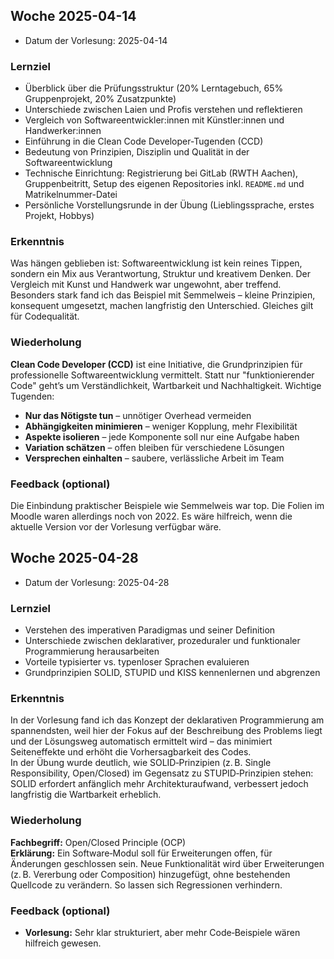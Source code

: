 ## Woche 2025-04-14
- Datum der Vorlesung: 2025-04-14

### Lernziel

- Überblick über die Prüfungsstruktur (20% Lerntagebuch, 65% Gruppenprojekt, 20% Zusatzpunkte)  
- Unterschiede zwischen Laien und Profis verstehen und reflektieren  
- Vergleich von Softwareentwickler:innen mit Künstler:innen und Handwerker:innen  
- Einführung in die Clean Code Developer-Tugenden (CCD)  
- Bedeutung von Prinzipien, Disziplin und Qualität in der Softwareentwicklung  
- Technische Einrichtung: Registrierung bei GitLab (RWTH Aachen), Gruppenbeitritt, Setup des eigenen Repositories inkl. `README.md` und Matrikelnummer-Datei  
- Persönliche Vorstellungsrunde in der Übung (Lieblingssprache, erstes Projekt, Hobbys)  

### Erkenntnis

Was hängen geblieben ist: Softwareentwicklung ist kein reines Tippen, sondern ein Mix aus Verantwortung, Struktur und kreativem Denken. Der Vergleich mit Kunst und Handwerk war ungewohnt, aber treffend. Besonders stark fand ich das Beispiel mit Semmelweis – kleine Prinzipien, konsequent umgesetzt, machen langfristig den Unterschied. Gleiches gilt für Codequalität.

### Wiederholung

**Clean Code Developer (CCD)** ist eine Initiative, die Grundprinzipien für professionelle Softwareentwicklung vermittelt. Statt nur "funktionierender Code" geht’s um Verständlichkeit, Wartbarkeit und Nachhaltigkeit. Wichtige Tugenden:  
- **Nur das Nötigste tun** – unnötiger Overhead vermeiden  
- **Abhängigkeiten minimieren** – weniger Kopplung, mehr Flexibilität  
- **Aspekte isolieren** – jede Komponente soll nur eine Aufgabe haben  
- **Variation schätzen** – offen bleiben für verschiedene Lösungen  
- **Versprechen einhalten** – saubere, verlässliche Arbeit im Team  

### Feedback (optional)

Die Einbindung praktischer Beispiele wie Semmelweis war top. Die Folien im Moodle waren allerdings noch von 2022. Es wäre hilfreich, wenn die aktuelle Version vor der Vorlesung verfügbar wäre.

## Woche 2025-04-28
- Datum der Vorlesung: 2025-04-28

### Lernziel

- Verstehen des imperativen Paradigmas und seiner Definition  
- Unterschiede zwischen deklarativer, prozeduraler und funktionaler Programmierung herausarbeiten  
- Vorteile typisierter vs. typenloser Sprachen evaluieren  
- Grundprinzipien SOLID, STUPID und KISS kennenlernen und abgrenzen

### Erkenntnis

In der Vorlesung fand ich das Konzept der deklarativen Programmierung am spannendsten, weil hier der Fokus auf der Beschreibung des Problems liegt und der Lösungsweg automatisch ermittelt wird – das minimiert Seiteneffekte und erhöht die Vorhersagbarkeit des Codes.  
In der Übung wurde deutlich, wie SOLID‑Prinzipien (z. B. Single Responsibility, Open/Closed) im Gegensatz zu STUPID‑Prinzipien stehen: SOLID erfordert anfänglich mehr Architekturaufwand, verbessert jedoch langfristig die Wartbarkeit erheblich.

### Wiederholung

**Fachbegriff:** Open/Closed Principle (OCP)  
**Erklärung:**
Ein Software‑Modul soll für Erweiterungen offen, für Änderungen geschlossen sein. Neue Funktionalität wird über Erweiterungen (z. B. Vererbung oder Composition) hinzugefügt, ohne bestehenden Quellcode zu verändern. So lassen sich Regressionen verhindern.

### Feedback (optional)

- **Vorlesung:** Sehr klar strukturiert, aber mehr Code‑Beispiele wären hilfreich gewesen.  